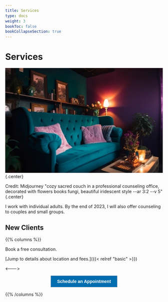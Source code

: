 ```yaml
---
title: Services
type: docs
weight: 3
bookToc: false
bookCollapseSection: true
---
```


# Services

![shop counter](shop-counter.webp)
{.center}

Credit: Midjourney "cozy sacred couch in a professional counseling office, decorated with flowers books fungi, beautiful iridescent style --ar 3:2 --v 5"
{.center}

I work with individual adults. By the end of 2023,
I will also offer counseling to couples and small groups.

## New Clients

{{% columns %}}

Book a free consultation.

[Jump to details about location and fees.]({{< relref "basic"  >}})

<--->

<center>
<!-- ScheduleOnce button START -->
<button id="SOIBTN_jpintro" style="background: #006DAF; color: #ffffff; padding: 10px 20px; border: 1px solid #c8c8c8; font: bold 14px Arial; cursor: pointer;" data-height="580" data-psz="00" data-so-page="jpintro" data-delay="1">Schedule an Appointment</button>
<script type="text/javascript" src="https://cdn.oncehub.com/mergedjs/so.js"></script>
<!-- ScheduleOnce button END -->
</center>

{{% /columns %}}
